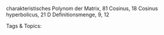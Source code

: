 charakteristisches Polynom der Matrix, 81
Cosinus, 18
Cosinus hyperbolicus, 21
D
Definitionsmenge, 9, 12

   Tags & Topics:
   
